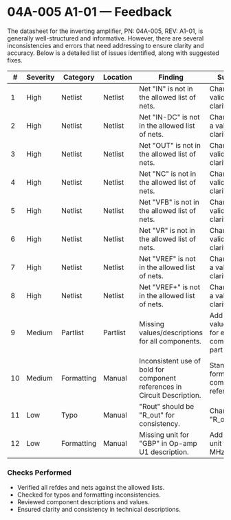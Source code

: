 # 04A-005 A1-01 — Feedback

The datasheet for the inverting amplifier, PN: 04A-005, REV: A1-01, is generally well-structured and informative. However, there are several inconsistencies and errors that need addressing to ensure clarity and accuracy. Below is a detailed list of issues identified, along with suggested fixes.

| #  | Severity | Category   | Location       | Finding                                                                 | Suggested Fix                                                      | Confidence |
|----|----------|------------|----------------|------------------------------------------------------------------------|-------------------------------------------------------------------|------------|
| 1  | High     | Netlist    | Netlist        | Net "IN" is not in the allowed list of nets.                           | Change "IN" to a valid net name or clarify its usage.             | High       |
| 2  | High     | Netlist    | Netlist        | Net "IN-DC" is not in the allowed list of nets.                        | Change "IN-DC" to a valid net name or clarify its usage.          | High       |
| 3  | High     | Netlist    | Netlist        | Net "OUT" is not in the allowed list of nets.                          | Change "OUT" to a valid net name or clarify its usage.            | High       |
| 4  | High     | Netlist    | Netlist        | Net "NC" is not in the allowed list of nets.                           | Change "NC" to a valid net name or clarify its usage.             | High       |
| 5  | High     | Netlist    | Netlist        | Net "VFB" is not in the allowed list of nets.                          | Change "VFB" to a valid net name or clarify its usage.            | High       |
| 6  | High     | Netlist    | Netlist        | Net "VR" is not in the allowed list of nets.                           | Change "VR" to a valid net name or clarify its usage.             | High       |
| 7  | High     | Netlist    | Netlist        | Net "VREF" is not in the allowed list of nets.                         | Change "VREF" to a valid net name or clarify its usage.           | High       |
| 8  | High     | Netlist    | Netlist        | Net "VREF+" is not in the allowed list of nets.                        | Change "VREF+" to a valid net name or clarify its usage.          | High       |
| 9  | Medium   | Partlist   | Partlist       | Missing values/descriptions for all components.                        | Add values/descriptions for each component in the part list.      | Medium     |
| 10 | Medium   | Formatting | Manual         | Inconsistent use of bold for component references in Circuit Description. | Standardize formatting for component references.                  | Medium     |
| 11 | Low      | Typo       | Manual         | "Rout" should be "R_out" for consistency.                              | Change "Rout" to "R_out".                                         | High       |
| 12 | Low      | Formatting | Manual         | Missing unit for "GBP" in Op-amp U1 description.                       | Add appropriate unit for GBP (e.g., MHz).                         | Medium     |

### Checks Performed

- Verified all refdes and nets against the allowed lists.
- Checked for typos and formatting inconsistencies.
- Reviewed component descriptions and values.
- Ensured clarity and consistency in technical descriptions.